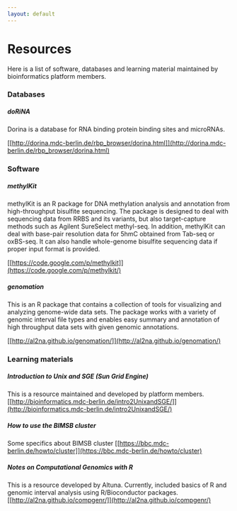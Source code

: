 ```yaml
---
layout: default
---
```


# Resources

Here is a list of software, databases and learning material maintained
by bioinformatics platform members.


### Databases

##### doRiNA

Dorina is a database for RNA binding protein binding sites and
microRNAs.

[[http://dorina.mdc-berlin.de/rbp_browser/dorina.html]](http://dorina.mdc-berlin.de/rbp_browser/dorina.html)


### Software

##### methylKit

methylKit is an R package for DNA methylation analysis and annotation
from high-throughput bisulfite sequencing. The package is designed to
deal with sequencing data from RRBS and its variants, but also
target-capture methods such as Agilent SureSelect methyl-seq. In
addition, methylKit can deal with base-pair resolution data for 5hmC
obtained from Tab-seq or oxBS-seq. It can also handle whole-genome
bisulfite sequencing data if proper input format is provided.

[[https://code.google.com/p/methylkit]](https://code.google.com/p/methylkit/)

##### genomation

This is an R package that contains a collection of tools for
visualizing and analyzing genome-wide data sets. The package works
with a variety of genomic interval file types and enables easy summary
and annotation of high throughput data sets with given genomic
annotations.

[[http://al2na.github.io/genomation/]](http://al2na.github.io/genomation/)


### Learning materials

##### Introduction to Unix and SGE (Sun Grid Engine)
This is a resource maintained and developed by platform members.
[[http://bioinformatics.mdc-berlin.de/intro2UnixandSGE/]](http://bioinformatics.mdc-berlin.de/intro2UnixandSGE/)

##### How to use the BIMSB cluster
Some specifics about BIMSB cluster
[[https://bbc.mdc-berlin.de/howto/cluster]](https://bbc.mdc-berlin.de/howto/cluster)

##### Notes on Computational Genomics with R
This is a resource developed by Altuna. Currently, included basics of R and genomic interval analysis using R/Bioconductor packages.
[[http://al2na.github.io/compgenr/]](http://al2na.github.io/compgenr/)


